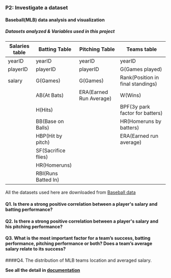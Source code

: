   ### P2: Investigate a dataset
  #### Baseball(MLB) data analysis and visualization

  ##### Datasets analyzed & Variables used in this project

  | Salaries table | Batting Table       | Pitching Table          | Teams table                       |
  | -------------- | ------------------- | ----------------------- | --------------------------------- |
  | yearID         | yearID              | yearID                  | yearID                            |
  | playerID       | playerID            | playerID                | G(Games played)                   |   
  | salary         | G(Games)            | G(Games)                | Rank(Position in final standings) |
  |                | AB(At Bats)         | ERA(Earned Run Average) | W(Wins)                           |    
  |                | H(Hits)             |                         | BPF(3y park factor for batters)   |
  |                | BB(Base on Balls)   |                         | HR(Homeruns by batters)           |
  |                | HBP(Hit by pitch)   |                         | ERA(Earned run average)           |
  |                | SF(Sacrifice flies) |                         |                                   |
  |                | HR(Homeruns)        |                         |                                   |
  |                | RBI(Runs Batted In) |                         |                                   |

  All the datasets used here are downloaded from [Baseball data](http://www.seanlahman.com/baseball-archive/statistics/)

  #### Q1. Is there a strong positive correlation between a player's salary and batting performance?


  #### Q2. Is there a strong positive correlation between a player's salary and his pitching performance?

  #### Q3. What is the most important factor for a team’s success, batting performance, pitching performance or both? Does a team’s average salary relate to its success?

  ####Q4. The distribution of MLB teams location and averaged salary.

  **See all the detail in [documentation]()**

